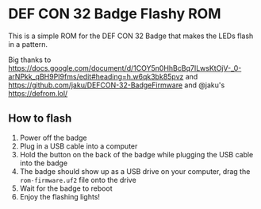 # DEF CON 32 Badge Flashy ROM

This is a simple ROM for the DEF CON 32 Badge that makes the LEDs flash in a pattern.

Big thanks to https://docs.google.com/document/d/1COY5n0HhBcBq7ILwsKtOjV-_0-arNPkk_qBH9PI9fms/edit#heading=h.w6qk3bk85pvz and https://github.com/jaku/DEFCON-32-BadgeFirmware and @jaku's https://defrom.lol/

## How to flash

1. Power off the badge
2. Plug in a USB cable into a computer
3. Hold the button on the back of the badge while plugging the USB cable into the badge
4. The badge should show up as a USB drive on your computer, drag the `rom-firmware.uf2` file onto the drive
5. Wait for the badge to reboot
6. Enjoy the flashing lights!
